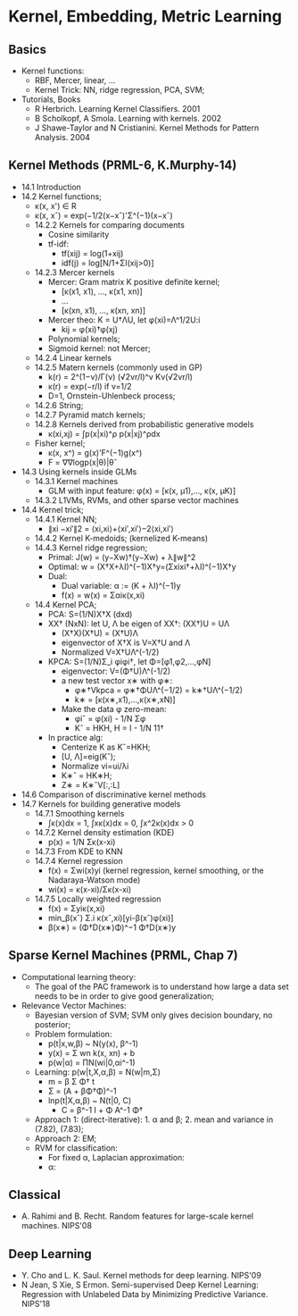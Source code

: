# Kernel, Embedding, Metric Learning

## Basics
- Kernel functions:
	- RBF, Mercer, linear, ...
	- Kernel Trick: NN, ridge regression, PCA, SVM;
- Tutorials, Books
	- R Herbrich. Learning Kernel Classifiers. 2001
	- B Scholkopf, A Smola. Learning with kernels. 2002
	- J Shawe-Taylor and N Cristianini. Kernel Methods for Pattern Analysis. 2004

## Kernel Methods (PRML-6, K.Murphy-14)
- 14.1 Introduction
- 14.2 Kernel functions;
	- κ(x, x') ∈ R
	- κ(x, xˆ) = exp(−1/2(x−xˆ)'Σ^(−1)(x−xˆ)
	- 14.2.2 Kernels for comparing documents
		- Cosine similarity
		- tf-idf:
			- tf(xij) = log(1+xij)
			- idf(j) = log[N/1+ΣI(xij>0)]
	- 14.2.3 Mercer kernels
		- Mercer: Gram matrix K positive definite kernel;
			- [κ(x1, x1), ..., κ(x1, xn)]
			- ...
			- [κ(xn, x1), ..., κ(xn, xn)]
		- Mercer theo: K = U†ΛU, let φ(xi)=Λ^1/2U:i
			- kij = φ(xi)†φ(xj)
		- Polynomial kernels;
		- Sigmoid kernel: not Mercer;
	- 14.2.4 Linear kernels
	- 14.2.5 Matern kernels (commonly used in GP)
		- k(r) = 2^(1−ν)/Γ(ν) (√2νr/l)^ν Kν(√2νr/l)
		- κ(r) = exp(−r/l) if ν=1/2
		- D=1, Ornstein-Uhlenbeck process;
	- 14.2.6 String;
	- 14.2.7 Pyramid match kernels;
	- 14.2.8 Kernels derived from probabilistic generative models
		- κ(xi,xj) = ∫p(x|xi)^ρ p(x|xj)^ρdx
	- Fisher kernel;
		- κ(x, x^) = g(x)'F^(−1)g(x^)
		- F = ∇∇logp(x|θ)|θˆ
- 14.3 Using kernels inside GLMs
	- 14.3.1 Kernel machines
		- GLM with input feature: φ(x) = [κ(x, μ1),..., κ(x, μK)]
	- 14.3.2 L1VMs, RVMs, and other sparse vector machines
- 14.4 Kernel trick;
	- 14.4.1 Kernel NN;
		- ∥xi −xi′∥2 = ⟨xi,xi⟩+⟨xi′,xi′⟩−2⟨xi,xi′⟩
	- 14.4.2 Kernel K-medoids; (kernelized K-means)
	- 14.4.3 Kernel ridge regression;
		- Primal: J(w) = (y−Xw)†(y−Xw) + λ∥w∥^2
		- Optimal: w = (X†X+λI)^(−1)X†y=(Σxixi†+λI)^(−1)X†y
		- Dual:
			- Dual variable: α := (K + λI)^(−1)y
			- f(x) = w(x) = Σαiκ(x,xi)
	- 14.4 Kernel PCA;
		- PCA: S=(1/N)X†X (dxd)
		- XX† (NxN): let U, Λ be eigen of XX†: (XX†)U = UΛ
			- (X†X)(X†U) = (X†U)Λ
			- eigenvector of X†X is V=X†U and Λ
			- Normalized V=X†UΛ^(-1/2)
		- KPCA: S=(1/N)Σ_i φiφi†, let Φ=[φ1,φ2,...,φN]
			- eigenvector: V=(Φ†U)Λ^(-1/2)
			- a new test vector x∗ with φ∗:
				- φ∗†Vkpca = φ∗†ΦUΛ^(−1/2) = k∗†UΛ^(−1/2)
				- k∗ = [κ(x∗,x1),...,κ(x∗,xN)]
			- Make the data φ zero-mean:
				- φiˆ = φ(xi) - 1/N Σφ
				- Kˆ = HKH, H = I - 1/N 11†
		- In practice alg:
			- Centerize K as Kˆ=HKH;
			- [U, Λ]=eig(Kˆ);
			- Normalize vi=ui/λi
			- K∗ˆ = HK∗H;
			- Z∗ = K∗ˆV[:,:L]
- 14.6 Comparison of discriminative kernel methods
- 14.7 Kernels for building generative models
	- 14.7.1 Smoothing kernels
		- ∫κ(x)dx = 1, ∫xκ(x)dx = 0, ∫x^2κ(x)dx > 0
	- 14.7.2 Kernel density estimation (KDE)
		- p(x) = 1/N Σκ(x-xi)
	- 14.7.3 From KDE to KNN
	- 14.7.4 Kernel regression
		- f(x) = Σwi(x)yi (kernel regression, kernel smoothing, or the Nadaraya-Watson mode)
		- wi(x) = κ(x-xi)/Σκ(x-xi)
	- 14.7.5 Locally weighted regression
		- f(x) = Σyiκ(x,xi)
		- min_β(xˆ) Σ.i κ(xˆ,xi)[yi-β(xˆ)φ(xi)]
		- β(x∗) = (Φ†D(x∗)Φ)^−1 Φ†D(x∗)y

## Sparse Kernel Machines (PRML, Chap 7)
- Computational learning theory:
	- The goal of the PAC framework is to understand how large a data set needs to be in order to give good generalization;
- Relevance Vector Machines:
	- Bayesian version of SVM; SVM only gives decision boundary, no posterior;
	- Problem formulation:
		- p(t|x,w,β) ~ N(y(x), β^-1)
		- y(x) = Σ wn k(x, xn) + b
		- p(w|α) = ΠN(wi|0,αi^-1)
	- Learning: p(w|t,X,α,β) = N(w|m,Σ)
		- m = β Σ Φ† t
		- Σ = (A + βΦ†Φ)^-1
		- lnp(t|X,α,β) ~ N(t|0, C)
			- C = β^-1 I + Φ A^-1 Φ†
	- Approach 1: (direct-iterative): 1. α and β; 2. mean and variance in (7.82), (7.83);
	- Approach 2: EM;
	- RVM for classification:
		- For fixed α, Laplacian approximation:
		- α:

## Classical
- A. Rahimi and B. Recht. Random features for large-scale kernel machines. NIPS'08

## Deep Learning
- Y. Cho and L. K. Saul. Kernel methods for deep learning. NIPS'09
- N Jean, S Xie, S Ermon. Semi-supervised Deep Kernel Learning: Regression with Unlabeled Data by Minimizing Predictive Variance. NIPS'18
